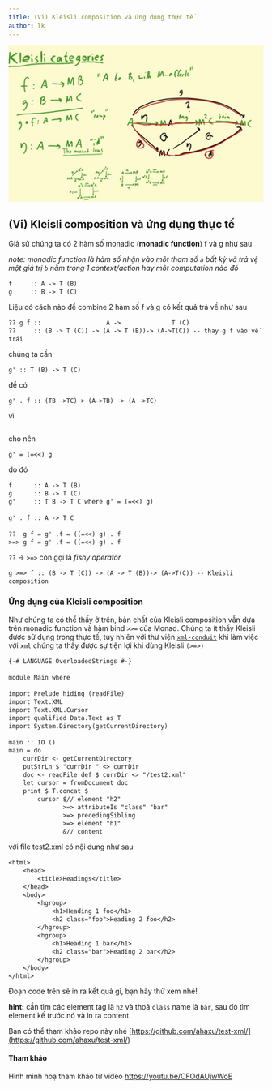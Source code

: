 ```yaml
---
title: (Vi) Kleisli composition và ứng dụng thực tế
author: lk
---
```

![](../images/2022-12-08-kleisli.png)

## (Vi) Kleisli composition và ứng dụng thực tế

Giả sử chúng ta có 2 hàm số monadic (**monadic function**) f và g như sau

*note: monadic function là hàm số nhận vào một tham số `a` bất kỳ và trả vệ một giá trị `b` nằm trong 1 context/action hay một computation nào đó*

```
f     :: A -> T (B)
g     :: B -> T (C) 
```
Liệu có cách nào để combine 2 hàm số f và g có kết quả trả về như sau
```
?? g f ::                  A ->              T (C)
??     :: (B -> T (C)) -> (A -> T (B))-> (A->T(C)) -- thay g f vào vế trái 
```
chúng ta cần
```
g' :: T (B) -> T (C)
``` 
để có
```
g' . f :: (TB ->TC)-> (A->TB) -> (A ->TC)
```
vì
```(=<<) :: B -> T(C) -> T(B) -> T(C)
``` 
cho nên
```
g' = (=<<) g
```

do đó
```
f      :: A -> T (B)
g      :: B -> T (C)
g'     :: T B -> T C where g' = (=<<) g)

g' . f :: A -> T C

??  g f = g' .f = ((=<<) g) . f
>=> g f = g' .f = ((=<<) g) . f

```

`??` -> `>=>` còn gọi là *fishy operator*

```
g >=> f :: (B -> T (C)) -> (A -> T (B))-> (A->T(C)) -- Kleisli composition
```

### Ứng dụng của Kleisli composition

Như chúng ta có thể thấy ở trên, bản chất của Kleisli composition vẫn dựa trên monadic function và hàm bind  `>>=` của Monad.
Chúng ta ít thấy Kleisli được sử dụng trong thực tế, tuy nhiên với thư viện [`xml-conduit`](https://hackage.haskell.org/package/xml-conduit-1.9.1.1) khi làm việc với `xml` chúng ta thấy được  sự tiện lợi khi dùng Kleisli `(>=>)`

```
{-# LANGUAGE OverloadedStrings #-}

module Main where

import Prelude hiding (readFile)
import Text.XML
import Text.XML.Cursor
import qualified Data.Text as T
import System.Directory(getCurrentDirectory)

main :: IO ()
main = do
    currDir <- getCurrentDirectory
    putStrLn $ "currDir " <> currDir
    doc <- readFile def $ currDir <> "/test2.xml"
    let cursor = fromDocument doc
    print $ T.concat $
        cursor $// element "h2"
               >=> attributeIs "class" "bar"
               >=> precedingSibling
               >=> element "h1"
               &// content
```

với file test2.xml có nội dung như sau

```
<html>
    <head>
        <title>Headings</title>
    </head>
    <body>
        <hgroup>
            <h1>Heading 1 foo</h1>
            <h2 class="foo">Heading 2 foo</h2>
        </hgroup>
        <hgroup>
            <h1>Heading 1 bar</h1>
            <h2 class="bar">Heading 2 bar</h2>
        </hgroup>
    </body>
</html>

```

Đoạn code trên sẽ in ra kết quả gì, bạn hãy thử xem nhé!

**hint:** cần tìm các element tag là `h2` và thoả `class` name là `bar`, sau đó tìm element kế trước nó và in ra content 

Bạn có thể tham khảo repo này nhé [https://github.com/ahaxu/test-xml/](https://github.com/ahaxu/test-xml/)

#### Tham khảo

Hình minh hoạ tham khảo từ video https://youtu.be/CFOdAUjwWoE
